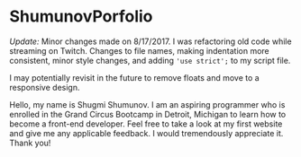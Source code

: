 # ShumunovPorfolio

*Update:* Minor changes made on 8/17/2017. I was refactoring old code while streaming on Twitch. Changes to file names, making indentation more consistent, minor style changes, and adding `'use strict';` to my script file.

I may potentially revisit in the future to remove floats and move to a responsive design.

Hello, my name is Shugmi Shumunov. I am an aspiring programmer who is enrolled in the Grand Circus Bootcamp in Detroit, Michigan to learn how to become a front-end developer.
Feel free to take a look at my first website and give me any applicable feedback. I would tremendously appreciate it.
Thank you!
